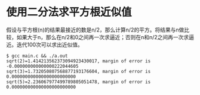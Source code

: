 # 使用二分法求平方根近似值

假设与平方根(n)的结果最接近的数是n/2，那么计算n/2的平方。将结果与n做比较，如果大于n，那么在n/2和0之间再一次求逼近；否则在n和n/2之间再一次求逼近。迭代100次可以求出近似值。

```
$ gcc main.c && ./a.out
sqrt(2)=1.414213562373094923430017, margin of error is -0.000000000000000222044605
sqrt(3)=1.732050807568877193176604, margin of error is 0.000000000000000000000000
sqrt(5)=2.236067977499789805051478, margin of error is 0.000000000000000000000000
```
